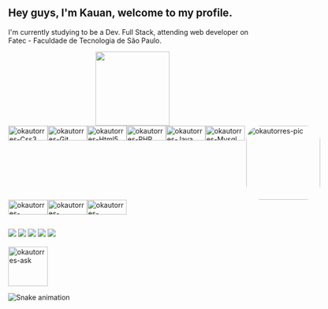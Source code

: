 ## Hey guys, I'm Kauan, welcome to my profile.
I'm currently studying to be a Dev. Full Stack, attending web developer on Fatec - Faculdade de Tecnologia de São Paulo.

<div align="center">
  <a href="https://github.com/okautorres">
  <img height="150em" src="https://github-readme-stats.vercel.app/api/top-langs/?username=okautorres&layout=compact&langs_count=7&theme=tokyonight"/>
</div>
  <div style="display: flex;"><br>
  <img align="center" alt="okautorres-Css3" height="30" width="80" src="https://img.shields.io/badge/CSS3-1572B6?style=for-the-badge&logo=css3&logoColor=white">
  <img align="center" alt="okautorres-Git" height="30" width="80" src="https://img.shields.io/badge/GitHub-100000?style=for-the-badge&logo=github&logoColor=white">
  <img align="center" alt="okautorres-Html5" height="30" width="80" src="https://img.shields.io/badge/HTML5-E34F26?style=for-the-badge&logo=html5&logoColor=white">
  <img align="center" alt="okautorres-PHP" height="30" width="80" src="https://img.shields.io/badge/PHP-777BB4?style=for-the-badge&logo=php&logoColor=white">
  <img align="center" alt="okautorres-Java" height="30" width="80" src="https://img.shields.io/badge/JavaScript-F7DF1E?style=for-the-badge&logo=javascript&logoColor=black">
  <img align="center" alt="okautorres-Mysql" height="30" width="80" src="https://img.shields.io/badge/MySQL-00000F?style=for-the-badge&logo=mysql&logoColor=white">
  <img align="right" alt="okautorres-pic" height="150" style="border-radius:30px;" src="https://media.discordapp.net/attachments/1237910807749066909/1250270951090683936/a_ae326287e5fb754dae8f1896adfc2fce.gif?ex=666a550f&is=6669038f&hm=9eb12ae7647a513b23b35cc3ffdb5ef8d9cd52637291cb3e233ee0c6ca3a4ef5&=">
</div>
    <div style="display: flex;"><br>
  <img align="center" alt="okautorres-Illustrator" height="30" width="80" src="https://aleen42.github.io/badges/src/illustrator.svg">
  <img align="center" alt="okautorres-Photoshop" height="30" width="80" src="https://aleen42.github.io/badges/src/photoshop.svg">
  <img align="center" alt="okautorres-Photoshop" height="30" width="80" src="https://img.shields.io/badge/Microsoft_Office-D83B01?style=for-the-badge&logo=microsoft-office&logoColor=white">
</div>
  
 
  ##

<div> 
  <a href="https://instagram.com/okautorres" target="_blank"><img src="https://img.shields.io/badge/Instagram-E4405F?style=for-the-badge&logo=instagram&logoColor=white" target="_blank"></a>
  <a href = "mailto:darqueboost@gmail.com"><img src="https://img.shields.io/badge/Gmail-D14836?style=for-the-badge&logo=gmail&logoColor=white" target="_blank"></a>
  <a href="https://www.linkedin.com/in/okautorres/" target="_blank"><img src="https://img.shields.io/badge/-LinkedIn-%230077B5?style=for-the-badge&logo=linkedin&logoColor=white" target="_blank"></a>
  <a href="https://open.spotify.com/user/1z04ahdox6w9npg0ung4deqaz?si=d301d133f4614aa3" target="_blank"><img src="https://img.shields.io/badge/Spotify-1ED760?&style=for-the-badge&logo=spotify&logoColor=white" target="_blank"></a>
    <a href="https://steamcommunity.com/id/okautorres/" target="_blank"><img src="https://img.shields.io/badge/Steam-000000?style=for-the-badge&logo=steam&logoColor=white" target="_blank"></a><br><br>
  <img align="center" alt="okautorres-ask" height:"30" width="80" src="[https://img.shields.io/badge/Ask%20me-anything-1abc9c.svg](https://media.discordapp.net/attachments/1237910807749066909/1250270951090683936/a_ae326287e5fb754dae8f1896adfc2fce.gif?ex=666a550f&is=6669038f&hm=9eb12ae7647a513b23b35cc3ffdb5ef8d9cd52637291cb3e233ee0c6ca3a4ef5&=)">
 
  ![Snake animation](https://github.com/okautorres/okautorres/blob/output/github-contribution-grid-snake.svg)
 
</div>
  
  
  
